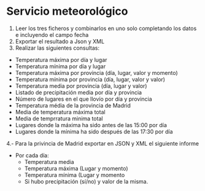 # Servicio meteorológico

1. Leer los tres ficheros y combinarlos en uno solo completando los datos e incluyendo el campo fecha
2. Exportar el resultado a Json y XML
3. Realizar las siguientes consultas:
- Temperatura máxima por día y lugar
- Temperatura mínima por día y lugar
- Temperatura máxima por provincia (día, lugar, valor y momento)
- Temperatura mínima por provincia (día, lugar, valor y valor)
- Temperatura media por provincia (día, lugar y valor)
- Listado de precipitación media por día y provincia
- Número de lugares en el que llovío por día y provincia
- Temperatura média de la provincia de Madrid
- Media de temperatura máxima total
- Media de temprratura minima total
- Lugares donde la máxima ha sido antes de las 15:00 por día
- Lugares donde la mínima ha sido después de las 17:30 por día

4.- Para la privincia de Madrid exportar en JSON y XML el siguiente informe
- Por cada día:
  - Temperatura media
  - Temperatura máxima (Lugar y momento)
  - Temperatura mínima (Lugar y momento
  - Si hubo precipitación (sí/no) y valor de la misma.   

